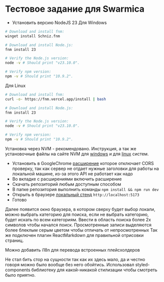 # Тестовое задание для Swarmica

- Установить версию NodeJS 23
Для Windows
```bash
# Download and install fnm:
winget install Schniz.fnm

# Download and install Node.js:
fnm install 23

# Verify the Node.js version:
node -v # Should print "v23.10.0".

# Verify npm version:
npm -v # Should print "10.9.2".
```
Для Linux
```bash
# Download and install fnm:
curl -o- https://fnm.vercel.app/install | bash

# Download and install Node.js:
fnm install 23

# Verify the Node.js version:
node -v # Should print "v23.10.0".

# Verify npm version:
npm -v # Should print "10.9.2".
```
Установка через NVM - рекомендовано. Инструкция, а так же установочные файлы на сайте NVM для [windows](https://github.com/coreybutler/nvm-windows) и для [linux](https://github.com/nvm-sh/nvm) систем.


- Установить в GoogleChrome [расширение](https://chromewebstore.google.com/detail/cors-unblock/hadoojkfknbjgoppkecpgamiajljiief) которое отключает CORS проверку, так как сервер не отдает нужные заголовки для работы на локальной машине, из-за этого API не работает как надо
- Во вкладке с расширениями включить расширение
- Скачать репозиторий любым доступным способом
- В папке репозитория выполнить команды `npm install && npm run dev`
- Открыть в браузере [локальный стенд](http://localhost:5173) `http://localhost:5173`
- Готово

Далее появится окно браузера, в котором сверху будет выбор локали, можно выбрать категорию для поиска, если не выбрать категорию, будет искать по всем категориям. Ввести в область поиска более 2х символов чтобы начался поиск. Просмотренные записи выделяются более блеклым серым цветом чтобы отличать от непросмотренных
Так же подключен плагин ReactMarkdown для правильной отрисовки страниц.

Можно добавить i18n для перевода встроенных плейсхолдеров

Не стал бить стор на сущности так как их здесь мало, да и честно говоря можно было вообще без него обойтись.
Использовал styled-components библиотеку для какой-никакой стилизации чтобы смотреть было приятно.
